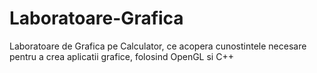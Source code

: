 # Laboratoare-Grafica
Laboratoare de Grafica pe Calculator, ce acopera cunostintele necesare pentru a crea aplicatii grafice, folosind OpenGL si C++
